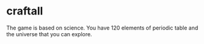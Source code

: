 # craftall
The game is based on science. You have 120 elements of periodic table and the universe that you can explore.
